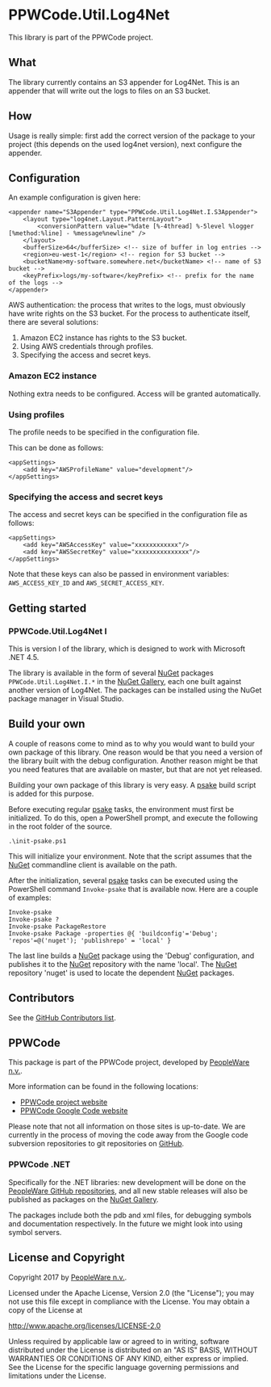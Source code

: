 # PPWCode.Util.Log4Net

This library is part of the PPWCode project.

## What

The library currently contains an S3 appender for Log4Net. This is an appender that
will write out the logs to files on an S3 bucket.

## How

Usage is really simple: first add the correct version of the package to your project
(this depends on the used log4net version), next configure the appender.

## Configuration

An example configuration is given here:

    <appender name="S3Appender" type="PPWCode.Util.Log4Net.I.S3Appender">
        <layout type="log4net.Layout.PatternLayout">
            <conversionPattern value="%date [%-4thread] %-5level %logger [%method:%line] - %message%newline" />
        </layout>
        <bufferSize>64</bufferSize> <!-- size of buffer in log entries -->
        <region>eu-west-1</region> <!-- region for S3 bucket -->
        <bucketName>my-software.somewhere.net</bucketName> <!-- name of S3 bucket -->
        <keyPrefix>logs/my-software</keyPrefix> <!-- prefix for the name of the logs -->
    </appender>


AWS authentication: the process that writes to the logs, must obviously have write rights on
the S3 bucket.  For the process to authenticate itself, there are several solutions:

1. Amazon EC2 instance has rights to the S3 bucket.
2. Using AWS credentials through profiles.
3. Specifying the access and secret keys.


### Amazon EC2 instance

Nothing extra needs to be configured. Access will be granted automatically.


### Using profiles

The profile needs to be specified in the configuration file.

This can be done as follows:

    <appSettings>
        <add key="AWSProfileName" value="development"/>
    </appSettings>


### Specifying the access and secret keys

The access and secret keys can be specified in the configuration file as follows:

    <appSettings>
        <add key="AWSAccessKey" value="xxxxxxxxxxxx"/>
        <add key="AWSSecretKey" value="xxxxxxxxxxxxxxx"/>
    </appSettings>

Note that these keys can also be passed in environment variables: `AWS_ACCESS_KEY_ID`
and `AWS_SECRET_ACCESS_KEY`.


## Getting started

### PPWCode.Util.Log4Net I

This is version I of the library, which is designed to work with Microsoft .NET 4.5.

The library is available in the form of several [NuGet] packages `PPWCode.Util.Log4Net.I.*`
in the [NuGet Gallery], each one built against another version of Log4Net.  The packages
can be installed using the NuGet package manager in Visual Studio.


## Build your own

A couple of reasons come to mind as to why you would want to build your own package of
this library. One reason would be that you need a version of the library built
with the debug configuration. Another reason might be that you need features
that are available on master, but that are not yet released.

Building your own package of this library is very easy.  A [psake] build script is
added for this purpose.

Before executing regular [psake] tasks, the environment must first be initialized.
To do this, open a PowerShell prompt, and execute the following in the root folder
of the source.

    .\init-psake.ps1

This will initialize your environment. Note that the script assumes that the
[NuGet] commandline client is available on the path.

After the initialization, several [psake] tasks can be executed using the
PowerShell command `Invoke-psake` that is available now. Here are a couple
of examples:

    Invoke-psake
    Invoke-psake ?
    Invoke-psake PackageRestore
    Invoke-psake Package -properties @{ 'buildconfig'='Debug'; 'repos'=@('nuget'); 'publishrepo' = 'local' }

The last line builds a [NuGet] package using the 'Debug' configuration, and publishes
it to the [NuGet] repository with the name 'local'. The [NuGet] repository 'nuget'
is used to locate the dependent [NuGet] packages.


## Contributors

See the [GitHub Contributors list].


## PPWCode

This package is part of the PPWCode project, developed by [PeopleWare n.v.].

More information can be found in the following locations:
* [PPWCode project website]
* [PPWCode Google Code website]

Please note that not all information on those sites is up-to-date. We are
currently in the process of moving the code away from the Google code
subversion repositories to git repositories on [GitHub].


### PPWCode .NET

Specifically for the .NET libraries: new development will be done on the
[PeopleWare GitHub repositories], and all new stable releases will also
be published as packages on the [NuGet Gallery].

The packages include both the pdb and xml files, for debugging symbols
and documentation respectively.  In the future we might look into using
symbol servers.


## License and Copyright

Copyright 2017 by [PeopleWare n.v.].

Licensed under the Apache License, Version 2.0 (the "License");
you may not use this file except in compliance with the License.
You may obtain a copy of the License at

http://www.apache.org/licenses/LICENSE-2.0

Unless required by applicable law or agreed to in writing, software
distributed under the License is distributed on an "AS IS" BASIS,
WITHOUT WARRANTIES OR CONDITIONS OF ANY KIND, either express or implied.
See the License for the specific language governing permissions and
limitations under the License.



[PPWCode project website]: http://www.ppwcode.org
[PPWCode Google Code website]: http://ppwcode.googlecode.com

[PeopleWare n.v.]: http://www.peopleware.be/

[NuGet]: https://www.nuget.org/
[NuGet Gallery]: https://www.nuget.org/policies/About

[GitHub]: https://github.com
[PeopleWare GitHub repositories]: https://github.com/peopleware

[Microsoft Code Contracts]: http://research.microsoft.com/en-us/projects/contracts/

[psake]: https://github.com/psake/psake

[GitHub Contributors list]: https://github.com/peopleware/net-ppwcode-util-test/graphs/contributors
